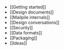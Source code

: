 * [[Getting started]]
* [[Design documents]]
* [[Mailpile internals]]
* [[Design conversations]]
* [[Security]]
* [[Data formats]]
* [[Packaging]]
* [[Ideas]]